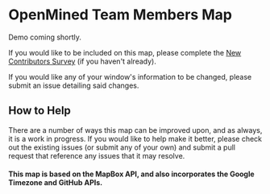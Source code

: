 # OpenMined Team Members Map

Demo coming shortly.

If you would like to be included on this map, please complete the [New Contributors Survey](https://goo.gl/forms/86y61YQx6bIAI8TF3) (if you haven't already).

If you would like any of your window's information to be changed, please submit an issue detailing said changes.

## How to Help

There are a number of ways this map can be improved upon, and as always, it is a work in progress. If you would like to help make it better, please check out the existing issues (or submit any of your own) and submit a pull request that reference any issues that it may resolve.

#### This map is based on the MapBox API, and also incorporates the Google Timezone and GitHub APIs.
